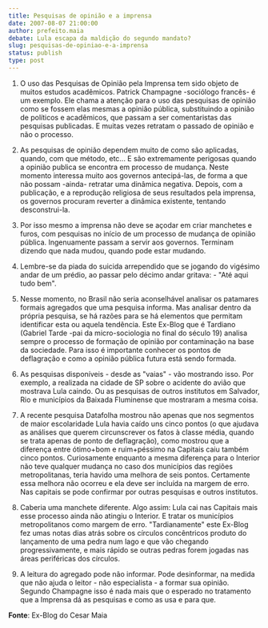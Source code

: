 ```yaml
---
title: Pesquisas de opinião e a imprensa
date: 2007-08-07 21:00:00
author: prefeito.maia
debate: Lula escapa da maldição do segundo mandato?
slug: pesquisas-de-opiniao-e-a-imprensa
status: publish 
type: post
---
```


  
1. O uso das Pesquisas de Opinião pela Imprensa tem sido objeto de muitos estudos acadêmicos. Patrick Champagne -sociólogo francês- é um exemplo. Ele chama a atenção para o uso das pesquisas de opinião como se fossem elas mesmas a opinião pública, substituindo a opinião de políticos e acadêmicos, que passam a ser comentaristas das pesquisas publicadas. E muitas vezes retratam o passado de opinião e não o processo.  
  
2. As pesquisas de opinião dependem muito de como são aplicadas, quando, com que método, etc... E são extremamente perigosas quando a opinião publica se encontra em processo de mudança. Neste momento interessa muito aos governos antecipá-las, de forma a que não possam -ainda- retratar uma dinâmica negativa. Depois, com a publicação, e a reprodução religiosa de seus resultados pela imprensa, os governos procuram reverter a dinâmica existente, tentando desconstrui-la.   
  
3. Por isso mesmo a imprensa não deve se açodar em criar manchetes e furos, com pesquisas no início de um processo de mudança de opinião pública. Ingenuamente passam a servir aos governos. Terminam dizendo que nada mudou, quando pode estar mudando.  
  
4. Lembre-se da piada do suicida arrependido que se jogando do vigésimo andar de um prédio, ao passar pelo décimo andar gritava: - "Até aqui tudo bem".   
  
5. Nesse momento, no Brasil não seria aconselhável analisar os patamares formais agregados que uma pesquisa informa. Mas analisar dentro da própria pesquisa, se há razões para se há elementos que permitam identificar esta ou aquela tendência. Este Ex-Blog que é Tardiano (Gabriel Tarde -pai da micro-sociologia no final do século 19) analisa sempre o processo de formação de opinião por contaminação na base da sociedade. Para isso é importante conhecer os pontos de deflagração e como a opinião pública futura está sendo formada.   
  
6. As pesquisas disponíveis - desde as "vaias" - vão mostrando isso. Por exemplo, a realizada na cidade de SP sobre o acidente do avião que mostrava Lula caindo. Ou as pesquisas de outros institutos em Salvador, Rio e municípios da Baixada Fluminense que mostraram a mesma coisa.  
  
7. A recente pesquisa Datafolha mostrou não apenas que nos segmentos de maior escolaridade Lula havia caído uns cinco pontos (o que ajudava as análises que querem circunscrever os fatos à classe média, quando se trata apenas de ponto de deflagração), como mostrou que a diferença entre ótimo+bom e ruim+péssimo na Capitais caiu também cinco pontos. Curiosamente enquanto a mesma diferença para o Interior não teve qualquer mudança no caso dos municípios das regiões metropolitanas, teria havido uma melhora de seis pontos. Certamente essa melhora não ocorreu e ela deve ser incluída na margem de erro. Nas capitais se pode confirmar por outras pesquisas e outros institutos.   
  
8. Caberia uma manchete diferente. Algo assim: Lula cai nas Capitais mais esse processo ainda não atingiu o Interior. E tratar os municípios metropolitanos como margem de erro. "Tardianamente" este Ex-Blog fez umas notas dias atrás sobre os círculos concêntricos produto do lançamento de uma pedra num lago e que vão chegando progressivamente, e mais rápido se outras pedras forem jogadas nas áreas periféricas dos círculos.   
  
9. A leitura do agregado pode não informar. Pode desinformar, na medida que não ajuda o leitor - não especialista - a formar sua opinião. Segundo Champagne isso é nada mais que o esperado no tratamento que a Imprensa dá as pesquisas e como as usa e para que.  
  
**Fonte**: Ex-Blog do Cesar Maia

